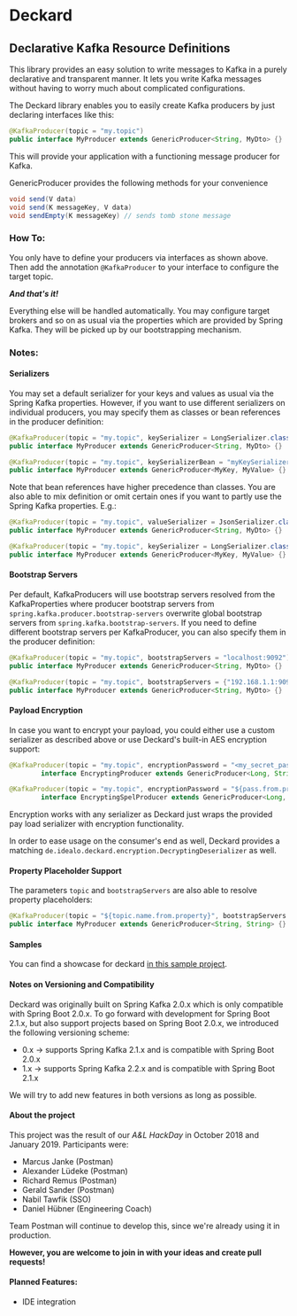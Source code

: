 # Deckard
## Declarative Kafka Resource Definitions

This library provides an easy solution to write messages to Kafka in a purely declarative and transparent manner.
It lets you write Kafka messages without having to worry much about complicated configurations. 

The Deckard library enables you to easily create Kafka producers by just declaring interfaces like this:

````java
@KafkaProducer(topic = "my.topic")
public interface MyProducer extends GenericProducer<String, MyDto> {}
````

This will provide your application with a functioning message producer for Kafka.

GenericProducer provides the following methods for your convenience

````java
void send(V data)
void send(K messageKey, V data)
void sendEmpty(K messageKey) // sends tomb stone message 
````

### How To:

You only have to define your producers via interfaces as shown above.
Then add the annotation `@KafkaProducer` to your interface to configure the target topic.

**_And that's it!_** 
  
Everything else will be handled automatically. You may configure target brokers and so on as usual
via the properties which are provided by Spring Kafka. They will be picked up by our
bootstrapping mechanism. 

### Notes:
#### Serializers
You may set a default serializer for your keys and values as usual via the Spring Kafka properties. 
However, if you want to use different serializers on individual producers, you may specify them as classes or bean 
references in the producer definition:

````java
@KafkaProducer(topic = "my.topic", keySerializer = LongSerializer.class, valueSerializer = JsonSerializer.class)
public interface MyProducer extends GenericProducer<String, MyDto> {}
````
````java
@KafkaProducer(topic = "my.topic", keySerializerBean = "myKeySerializer", valueSerializerBean = "myValueSerializer")
public interface MyProducer extends GenericProducer<MyKey, MyValue> {}
````

Note that bean references have higher precedence than classes. You are also able to mix definition or omit certain ones 
if you want to partly use the Spring Kafka properties. E.g.:

````java
@KafkaProducer(topic = "my.topic", valueSerializer = JsonSerializer.class)
public interface MyProducer extends GenericProducer<String, MyDto> {}
````
````java
@KafkaProducer(topic = "my.topic", keySerializer = LongSerializer.class, valueSerializerBean = "myValueSerializer")
public interface MyProducer extends GenericProducer<MyKey, MyValue> {}
````

#### Bootstrap Servers
Per default, KafkaProducers will use bootstrap servers resolved from the KafkaProperties where producer bootstrap servers 
from `spring.kafka.producer.bootstrap-servers` overwrite global bootstrap servers from `spring.kafka.bootstrap-servers`. 
If you need to define different bootstrap servers per KafkaProducer, you can also specify them in the producer definition:
 
````java
@KafkaProducer(topic = "my.topic", bootstrapServers = "localhost:9092")
public interface MyProducer extends GenericProducer<String, MyDto> {}
````
````java
@KafkaProducer(topic = "my.topic", bootstrapServers = {"192.168.1.1:9092", "192.168.1.2:9092"})
public interface MyProducer extends GenericProducer<String, MyDto> {}
````

#### Payload Encryption
In case you want to encrypt your payload, you could either use a custom serializer as described above or use Deckard's 
built-in AES encryption support:
 
````java
@KafkaProducer(topic = "my.topic", encryptionPassword = "<my_secret_pass>", encryptionSalt = "<my_secret_salt>")
        interface EncryptingProducer extends GenericProducer<Long, String> {}
````
````java
@KafkaProducer(topic = "my.topic", encryptionPassword = "${pass.from.property}", encryptionSalt = "${salt.from.property}")
        interface EncryptingSpelProducer extends GenericProducer<Long, String> {}
````

Encryption works with any serializer as Deckard just wraps the provided pay load serializer with encryption functionality.

In order to ease usage on the consumer's end as well, Deckard provides a matching 
`de.idealo.deckard.encryption.DecryptingDeserializer` as well.

#### Property Placeholder Support
The parameters `topic` and `bootstrapServers` are also able to resolve property placeholders:
````java
@KafkaProducer(topic = "${topic.name.from.property}", bootstrapServers = "${bootstrap-servers.from.property}")
public interface MyProducer extends GenericProducer<String, String> {}
````
  

#### Samples

You can find a showcase for deckard [in this sample project](https://code.eu.idealo.com/projects/UDS/repos/hack_day_declarative_kafka_producer_showcase/browse).

#### Notes on Versioning and Compatibility

Deckard was originally built on Spring Kafka 2.0.x which is only compatible with Spring Boot 2.0.x.
To go forward with development for Spring Boot 2.1.x, but also support projects based on Spring Boot 2.0.x, we introduced the following versioning scheme:

- 0.x -> supports Spring Kafka 2.1.x and is compatible with Spring Boot 2.0.x
- 1.x -> supports Spring Kafka 2.2.x and is compatible with Spring Boot 2.1.x

We will try to add new features in both versions as long as possible.

#### About the project

This project was the result of our _A&L HackDay_ in October 2018 and January 2019. Participants were:
- Marcus Janke (Postman)
- Alexander Lüdeke (Postman)
- Richard Remus (Postman)
- Gerald Sander (Postman)
- Nabil Tawfik (SSO)
- Daniel Hübner (Engineering Coach)

Team Postman will continue to develop this, since we're already using it in production. 

__However, you are welcome to join in with your ideas and create pull requests!__

#### Planned Features:
- IDE integration
